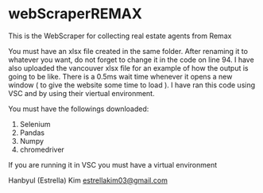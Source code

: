 # webScraperREMAX
This is the WebScraper for collecting real estate agents from Remax

You must have an xlsx file created in the same folder. After renaming it to whatever you want, do not forget to change it in the code on line 94.
I have also uploaded the vancouver xlsx file for an example of how the output is going to be like.
There is a 0.5ms wait time whenever it opens a new window ( to give the website some time to load ).
I have ran this code using VSC and by using their viertual environment.

You must have the followings downloaded:
1. Selenium
2. Pandas
3. Numpy
4. chromedriver

If you are running it in VSC you must have a virtual environment

Hanbyul (Estrella) Kim
estrellakim03@gmail.com
